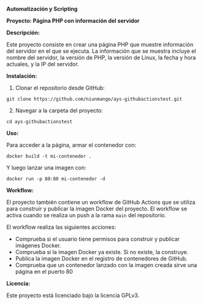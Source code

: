 **Automatización y Scripting**

**Proyecto:
   Página PHP con información del servidor**

**Descripción:**

Este proyecto consiste en crear una página PHP que muestre información del servidor en el que se ejecuta. La información que se muestra incluye el nombre del servidor, la versión de PHP, la versión de Linux, la fecha y hora actuales, y la IP del servidor.

**Instalación:**

1. Clonar el repositorio desde GitHub:

```
git clone https://github.com/niunmango/ays-githubactionstest.git
```

2. Navegar a la carpeta del proyecto:

```
cd ays-githubactionstest
```

**Uso:**

Para acceder a la página, armar el contenedor con:

```
docker build -t mi-contenedor .
```

Y luego lanzar una imagen con:

```
docker run -p 80:80 mi-contenedor -d
```

**Workflow:**

El proyecto también contiene un workflow de GitHub Actions que se utiliza para construir y publicar la imagen Docker del proyecto. El workflow se activa cuando se realiza un push a la rama `main` del repositorio.

El workflow realiza las siguientes acciones:

* Comprueba si el usuario tiene permisos para construir y publicar imágenes Docker.
* Comprueba si la imagen Docker ya existe. Si no existe, la construye.
* Publica la imagen Docker en el registro de contenedores de GitHub.
* Comprueba que un contenedor lanzado con la imagen creada sirve una página en el puerto 80

**Licencia:**

Este proyecto está licenciado bajo la licencia GPLv3.